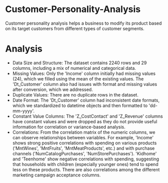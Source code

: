 # Customer-Personality-Analysis
Customer personality analysis helps a business to modify its product based on its target customers from different types of customer segments.
# Analysis
- Data Size and Structure: The dataset contains 2240 rows and 29 columns, including a mix of numerical and categorical data.
- Missing Values: Only the 'Income' column initially had missing values (24), which we filled using the mean of the existing values. The 'Dt_Customer' column also had issues with format and missing values after conversion, which we addressed.
- Duplicate Values: There are no duplicate rows in the dataset.
- Date Format: The 'Dt_Customer' column had inconsistent date formats, which we standardized to datetime objects and then formatted to 'dd-mm-yyyy'.
- Constant Value Columns: The 'Z_CostContact' and 'Z_Revenue' columns have constant values and were dropped as they do not provide useful information for correlation or variance-based analysis.
- Correlations: From the correlation matrix of the numeric columns, we can observe relationships between variables. For example, 'Income' shows strong positive correlations with spending on various products ('MntWines', 'MntFruits', 'MntMeatProducts', etc.) and with purchase channels ('NumCatalogPurchases', 'NumStorePurchases'). 'Kidhome' and 'Teenhome' show negative correlations with spending, suggesting that households with children (especially younger ones) tend to spend less on these products. There are also correlations among the different marketing campaign acceptance columns.
